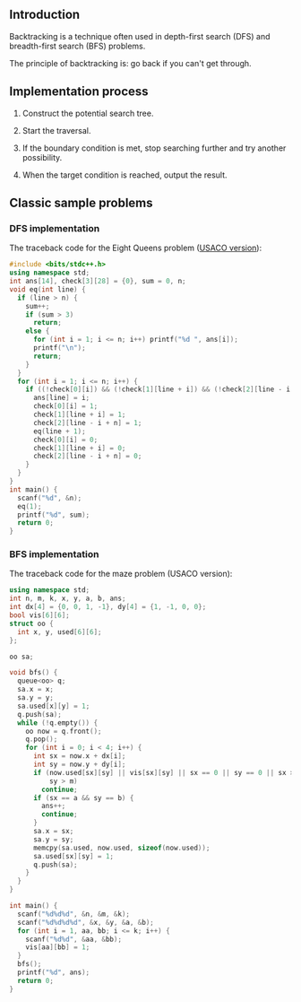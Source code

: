## Introduction

Backtracking is a technique often used in depth-first search (DFS) and breadth-first search (BFS) problems.

The principle of backtracking is: go back if you can't get through.

## Implementation process

1. Construct the potential search tree.

2. Start the traversal.

3. If the boundary condition is met, stop searching further and try another possibility.

4. When the target condition is reached, output the result.

## Classic sample problems

### DFS implementation

The traceback code for the Eight Queens problem ([USACO version](https://www.programmersought.com/article/92334981585/)):

```cpp
#include <bits/stdc++.h>
using namespace std;
int ans[14], check[3][28] = {0}, sum = 0, n;
void eq(int line) {
  if (line > n) {
    sum++;
    if (sum > 3)
      return;
    else {
      for (int i = 1; i <= n; i++) printf("%d ", ans[i]);
      printf("\n");
      return;
    }
  }
  for (int i = 1; i <= n; i++) {
    if ((!check[0][i]) && (!check[1][line + i]) && (!check[2][line - i + n])) {
      ans[line] = i;
      check[0][i] = 1;
      check[1][line + i] = 1;
      check[2][line - i + n] = 1;
      eq(line + 1);
      check[0][i] = 0;
      check[1][line + i] = 0;
      check[2][line - i + n] = 0;
    }
  }
}
int main() {
  scanf("%d", &n);
  eq(1);
  printf("%d", sum);
  return 0;
}
```

### BFS implementation

The traceback code for the maze problem (USACO version):

```cpp
using namespace std;
int n, m, k, x, y, a, b, ans;
int dx[4] = {0, 0, 1, -1}, dy[4] = {1, -1, 0, 0};
bool vis[6][6];
struct oo {
  int x, y, used[6][6];
};

oo sa;

void bfs() {
  queue<oo> q;
  sa.x = x;
  sa.y = y;
  sa.used[x][y] = 1;
  q.push(sa);
  while (!q.empty()) {
    oo now = q.front();
    q.pop();
    for (int i = 0; i < 4; i++) {
      int sx = now.x + dx[i];
      int sy = now.y + dy[i];
      if (now.used[sx][sy] || vis[sx][sy] || sx == 0 || sy == 0 || sx > n ||
          sy > m)
        continue;
      if (sx == a && sy == b) {
        ans++;
        continue;
      }
      sa.x = sx;
      sa.y = sy;
      memcpy(sa.used, now.used, sizeof(now.used));
      sa.used[sx][sy] = 1;
      q.push(sa);
    }
  }
}

int main() {
  scanf("%d%d%d", &n, &m, &k);
  scanf("%d%d%d%d", &x, &y, &a, &b);
  for (int i = 1, aa, bb; i <= k; i++) {
    scanf("%d%d", &aa, &bb);
    vis[aa][bb] = 1;
  }
  bfs();
  printf("%d", ans);
  return 0;
}
```
